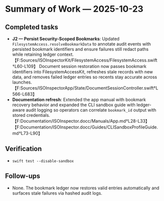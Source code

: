 # Summary of Work — 2025-10-23

## Completed tasks
- **J2 — Persist Security-Scoped Bookmarks**: Updated `FilesystemAccess.resolveBookmarkData` to annotate audit events with persisted bookmark identifiers and ensure failures still redact paths while retaining ledger context.【F:Sources/ISOInspectorKit/FilesystemAccess/FilesystemAccess.swift†L60-L109】 Document session restoration now passes bookmark identifiers into FilesystemAccessKit, refreshes stale records with new data, and removes failed ledger entries so recents stay accurate across launches.【F:Sources/ISOInspectorApp/State/DocumentSessionController.swift†L566-L683】
- **Documentation refresh**: Extended the app manual with bookmark recovery behavior and expanded the CLI sandbox guide with ledger-aware audit logging so operators can correlate `bookmark_id` output with stored credentials.【F:Documentation/ISOInspector.docc/Manuals/App.md†L28-L33】【F:Documentation/ISOInspector.docc/Guides/CLISandboxProfileGuide.md†L73-L90】

## Verification
- `swift test --disable-sandbox`

## Follow-ups
- None. The bookmark ledger now restores valid entries automatically and surfaces stale failures via hashed audit logs.
